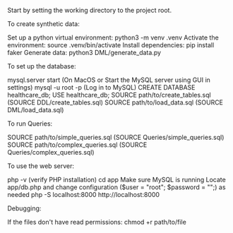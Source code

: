 Start by setting the working directory to the project root. 

To create synthetic data:

Set up a python virtual environment: python3 -m venv .venv
Activate the environment: source .venv/bin/activate
Install dependencies: pip install faker
Generate data: python3 DML/generate_data.py

To set up the database:

mysql.server start (On MacOS or Start the MySQL server using GUI in settings)
mysql -u root -p (Log in to MySQL)
CREATE DATABASE healthcare_db;
USE healthcare_db;
SOURCE path/to/create_tables.sql (SOURCE DDL/create_tables.sql)
SOURCE path/to/load_data.sql (SOURCE DML/load_data.sql)


To run Queries: 

SOURCE path/to/simple_queries.sql (SOURCE Queries/simple_queries.sql)
SOURCE path/to/complex_queries.sql (SOURCE Queries/complex_queries.sql)

To use the web server:

php -v (verify PHP installation)
cd app
Make sure MySQL is running
Locate app/db.php and change configuration ($user = "root"; $password = "";) as needed
php -S localhost:8000
http://localhost:8000


Debugging:

If the files don't have read permissions:
chmod +r path/to/file
